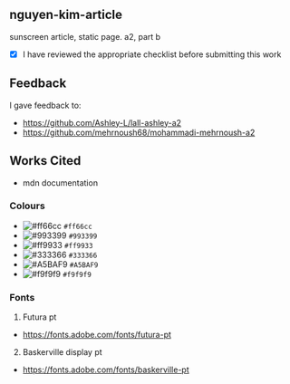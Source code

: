 ## nguyen-kim-article
sunscreen article, static page.
a2, part b
- [X] I have reviewed the appropriate checklist before submitting this work

## Feedback
I gave feedback to:
- https://github.com/Ashley-L/lall-ashley-a2
- https://github.com/mehrnoush68/mohammadi-mehrnoush-a2

## Works Cited
- mdn documentation

### Colours
- ![#ff66cc](https://placehold.it/15/ff66cc/000000?text=+) `#ff66cc`
- ![#993399](https://placehold.it/15/3F434E/000000?text=+) `#993399`
- ![#ff9933](https://placehold.it/15/ff9933/000000?text=+) `#ff9933`
- ![#333366](https://placehold.it/15/333366/000000?text=+) `#333366`
- ![#A5BAF9](https://placehold.it/15/A5BAF9/000000?text=+) `#A5BAF9`
- ![#f9f9f9](https://placehold.it/15/f9f9f9/000000?text=+) `#f9f9f9`

### Fonts

1. Futura pt
- https://fonts.adobe.com/fonts/futura-pt

2. Baskerville display pt
- https://fonts.adobe.com/fonts/baskerville-pt
